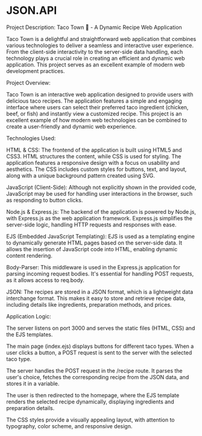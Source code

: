 # JSON.API

Project Description: Taco Town 🌮 - A Dynamic Recipe Web Application

Taco Town is a delightful and straightforward web application that combines various technologies to deliver a seamless and interactive user experience. 
From the client-side interactivity to the server-side data handling, each technology plays a crucial role in creating an efficient and dynamic web application.
This project serves as an excellent example of modern web development practices.

Project Overview:

Taco Town is an interactive web application designed to provide users with delicious taco recipes. 
The application features a simple and engaging interface where users can select their preferred taco ingredient (chicken, beef, or fish) and instantly view a customized recipe. 
This project is an excellent example of how modern web technologies can be combined to create a user-friendly and dynamic web experience.


Technologies Used:

HTML & CSS: The frontend of the application is built using HTML5 and CSS3. HTML structures the content, while CSS is used for styling. The application features a responsive design with a focus on usability and aesthetics. The CSS includes custom styles for buttons, text, and layout, along with a unique background pattern created using SVG.

JavaScript (Client-Side): Although not explicitly shown in the provided code, JavaScript may be used for handling user interactions in the browser, such as responding to button clicks.

Node.js & Express.js: The backend of the application is powered by Node.js, with Express.js as the web application framework. Express.js simplifies the server-side logic, handling HTTP requests and responses with ease.

EJS (Embedded JavaScript Templating): EJS is used as a templating engine to dynamically generate HTML pages based on the server-side data. It allows the insertion of JavaScript code into HTML, enabling dynamic content rendering.

Body-Parser: This middleware is used in the Express.js application for parsing incoming request bodies. It's essential for handling POST requests, as it allows access to req.body.

JSON: The recipes are stored in a JSON format, which is a lightweight data interchange format. This makes it easy to store and retrieve recipe data, including details like ingredients, preparation methods, and prices.


Application Logic:

The server listens on port 3000 and serves the static files (HTML, CSS) and the EJS templates.

The main page (index.ejs) displays buttons for different taco types. When a user clicks a button, a POST request is sent to the server with the selected taco type.

The server handles the POST request in the /recipe route. It parses the user's choice, fetches the corresponding recipe from the JSON data, and stores it in a variable.

The user is then redirected to the homepage, where the EJS template renders the selected recipe dynamically, displaying ingredients and preparation details.

The CSS styles provide a visually appealing layout, with attention to typography, color scheme, and responsive design.
